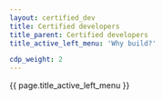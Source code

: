 ```yaml
---
layout: certified_dev
title: Certified developers
title_parent: Certified developers
title_active_left_menu: 'Why build?'

cdp_weight: 2
---
```


{{ page.title_active_left_menu }}
